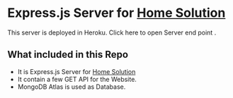 # Express.js Server for [Home Solution](https://home-solution.herokuapp.com/)

This server is deployed in Heroku. Click here to open Server end point []().

## What included in this Repo

* It is Express.js Server for [Home Solution](https://home-solution.herokuapp.com/)
* It contain a few GET API for the Website.
* MongoDB Atlas is used as Database.



